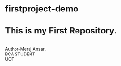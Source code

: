 # firstproject-demo
<h1>This is my First Repository.</h1>
<br>
Author-Meraj Ansari.
<br>
BCA STUDENT
<br>
UOT
